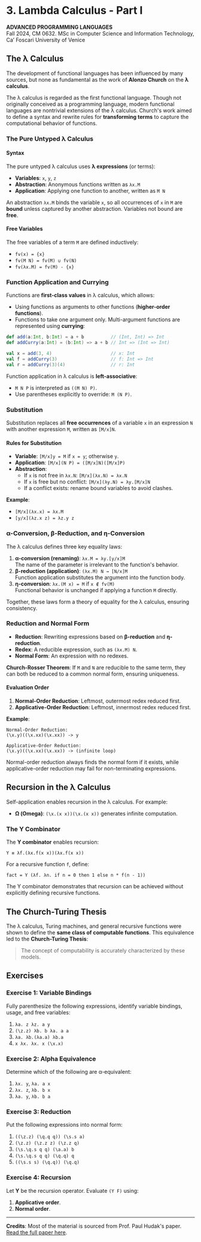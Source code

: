 # 3. Lambda Calculus - Part I

**ADVANCED PROGRAMMING LANGUAGES**  
Fall 2024, CM 0632. MSc in Computer Science and Information Technology, Ca’ Foscari University of Venice

## The λ Calculus

The development of functional languages has been influenced by many sources, but none as fundamental as the work of **Alonzo Church** on the **λ calculus**.

The λ calculus is regarded as the first functional language. Though not originally conceived as a programming language, modern functional languages are nontrivial extensions of the λ calculus. Church's work aimed to define a syntax and rewrite rules for **transforming terms** to capture the computational behavior of functions.

### The Pure Untyped λ Calculus

#### Syntax

The pure untyped λ calculus uses **λ expressions** (or terms):

- **Variables**: `x`, `y`, `z`
- **Abstraction**: Anonymous functions written as `λx.M`
- **Application**: Applying one function to another, written as `M N`

An abstraction `λx.M` binds the variable `x`, so all occurrences of `x` in `M` are **bound** unless captured by another abstraction. Variables not bound are **free**.

#### Free Variables

The free variables of a term `M` are defined inductively:

- `fv(x) = {x}`
- `fv(M N) = fv(M) ∪ fv(N)`
- `fv(λx.M) = fv(M) - {x}`

### Function Application and Currying

Functions are **first-class values** in λ calculus, which allows:

- Using functions as arguments to other functions (**higher-order functions**).
- Functions to take one argument only. Multi-argument functions are represented using **currying**:

```scala
def add(a:Int, b:Int) = a + b          // (Int, Int) => Int
def addCurry(a:Int) = (b:Int) => a + b // Int => (Int => Int)

val x = add(3, 4)                      // x: Int
val f = addCurry(3)                    // f: Int => Int
val r = addCurry(3)(4)                 // r: Int
```

Function application in λ calculus is **left-associative**:

- `M N P` is interpreted as `((M N) P)`.
- Use parentheses explicitly to override: `M (N P)`.

### Substitution

Substitution replaces all **free occurrences** of a variable `x` in an expression `N` with another expression `M`, written as `[M/x]N`.

#### Rules for Substitution

- **Variable**: `[M/x]y = M` if `x = y`; otherwise `y`.
- **Application**: `[M/x](N P) = ([M/x]N)([M/x]P)`
- **Abstraction**:
    - If `x` is not free in `λx.N`: `[M/x](λx.N) = λx.N`
    - If `x` is free but no conflict: `[M/x](λy.N) = λy.[M/x]N`
    - If a conflict exists: rename bound variables to avoid clashes.

**Example**:

- `[M/x](λx.x) = λx.M`
- `[y/x](λz.x z) = λz.y z`

### α-Conversion, β-Reduction, and η-Conversion

The λ calculus defines three key equality laws:

1. **α-conversion (renaming)**: `λx.M = λy.[y/x]M`  
    The name of the parameter is irrelevant to the function's behavior.
2. **β-reduction (application)**: `(λx.M) N → [N/x]M`  
    Function application substitutes the argument into the function body.
3. **η-conversion**: `λx.(M x) = M` if `x ∉ fv(M)`  
    Functional behavior is unchanged if applying a function `M` directly.

Together, these laws form a theory of equality for the λ calculus, ensuring consistency.

### Reduction and Normal Form

- **Reduction**: Rewriting expressions based on **β-reduction** and **η-reduction**.
- **Redex**: A reducible expression, such as `(λx.M) N`.
- **Normal Form**: An expression with no redexes.

**Church-Rosser Theorem**: If `M` and `N` are reducible to the same term, they can both be reduced to a common normal form, ensuring uniqueness.

#### Evaluation Order

1. **Normal-Order Reduction**: Leftmost, outermost redex reduced first.
2. **Applicative-Order Reduction**: Leftmost, innermost redex reduced first.

**Example**:

```text
Normal-Order Reduction:
(\x.y)((\x.xx)(\x.xx)) -> y

Applicative-Order Reduction:
(\x.y)((\x.xx)(\x.xx)) -> (infinite loop)
```

Normal-order reduction always finds the normal form if it exists, while applicative-order reduction may fail for non-terminating expressions.

## Recursion in the λ Calculus

Self-application enables recursion in the λ calculus. For example:

- **Ω (Omega)**: `(\x.(x x))(\x.(x x))` generates infinite computation.

### The Y Combinator

The **Y combinator** enables recursion:

```text
Y ≡ λf.(λx.f(x x))(λx.f(x x))
```

For a recursive function `f`, define:

```text
fact = Y (λf. λn. if n = 0 then 1 else n * f(n - 1))
```

The Y combinator demonstrates that recursion can be achieved without explicitly defining recursive functions.

## The Church-Turing Thesis

The λ calculus, Turing machines, and general recursive functions were shown to define the **same class of computable functions**. This equivalence led to the **Church-Turing Thesis**:

> The concept of computability is accurately characterized by these models.

## Exercises

### Exercise 1: Variable Bindings

Fully parenthesize the following expressions, identify variable bindings, usage, and free variables:

1. `λa. z λz. a y`
2. `(\z.z) λb. b λa. a a`
3. `λa. λb.(λa.a) λb.a`
4. `x λx. λx. x (\x.x)`

### Exercise 2: Alpha Equivalence

Determine which of the following are α-equivalent:

1. `λx. y`, `λa. a x`
2. `λx. z`, `λb. b x`
3. `λa. y`, `λb. b a`

### Exercise 3: Reduction

Put the following expressions into normal form:

1. `((\z.z) (\q.q q)) (\s.s a)`
2. `(\z.z) (\z.z z) (\z.z q)`
3. `(\s.\q.s q q) (\a.a) b`
4. `(\s.\q.s q q) (\q.q) q`
5. `((\s.s s) (\q.q)) (\q.q)`

### Exercise 4: Recursion

Let **Y** be the recursion operator. Evaluate `(Y F)` using:

1. **Applicative order**.
2. **Normal order**.

---

**Credits**: Most of the material is sourced from Prof. Paul Hudak's paper. [Read the full paper here](https://dl.acm.org/doi/pdf/10.1145/72551.72554).